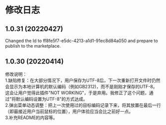 # 修改日志
## 1.0.31 (20220427)
Changed the Id to ff8fe5f7-e5dc-4213-a1d1-91ec8d84a050 and prepare to publish to the marketplace.

## 1.0.30 (20220414)

修改说明：  
1.缺陷修复：在大部分情况下，用户保存为UTF-8后，下一次重新打开文件时仍然会显示为本地计算机的默认编码（例如GB2312)，而不是刚刚才保存的UTF-8。这会让用户觉得此插件"NOT WORKING"，于是弃用。我修正了这个问题，通过"将默认编码设置为UTF-8"的方式达成。  
2.弹出菜单动态调整：把上一次使用过的目标编码记录下来，将其放置在最后一行（即最接近用户当前鼠标的位置），用户体验应当会比之前好一点。  
3.补充README的内容等。